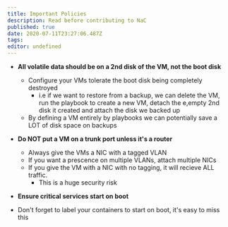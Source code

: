 ```yaml
---
title: Important Policies
description: Read before contributing to NaC
published: true
date: 2020-07-11T23:27:06.487Z
tags: 
editor: undefined
---
```


* **All volatile data should be on a 2nd disk of the VM, not the boot disk**
  * Configure your VMs tolerate the boot disk being completely destroyed
    * i.e if we want to restore from a backup, we can delete the VM, run the playbook to create a new VM, detach the e,empty 2nd disk it created and attach the disk we backed up
  * By defining a VM entirely by playbooks we can potentially save a LOT of disk space on backups

* **Do NOT put a VM on a trunk port unless it's a router**
  * Always give the VMs a NIC with a tagged VLAN
  * If you want a prescence on multiple VLANs, attach multiple NICs
  * If you give the VM with a NIC with no tagging, it will recieve ALL traffic.
      * This is a huge security risk


* **Ensure critical services start on boot**
 * Don't forget to label your containers to start on boot, it's easy to miss this